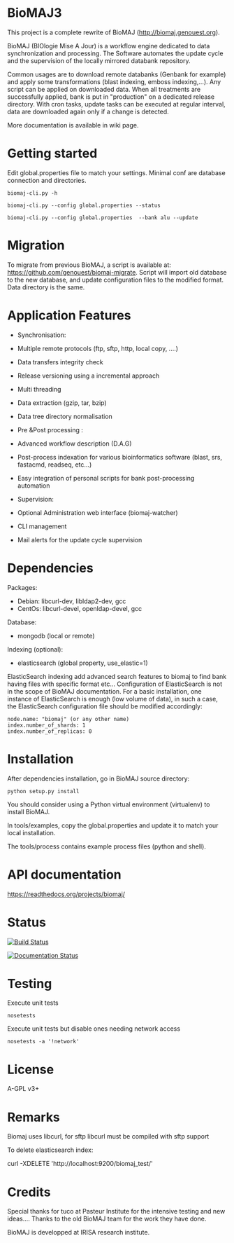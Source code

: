 BioMAJ3
=====

This project is a complete rewrite of BioMAJ (http://biomaj.genouest.org).

BioMAJ (BIOlogie Mise A Jour) is a workflow engine dedicated to data
synchronization and processing. The Software automates the update cycle and the
supervision of the locally mirrored databank repository.

Common usages are to download remote databanks (Genbank for example) and apply
some transformations (blast indexing, emboss indexing,...). Any script can be
applied on downloaded data. When all treatments are successfully applied, bank
is put in "production" on a dedicated release directory.
With cron tasks, update tasks can be executed at regular interval, data are
downloaded again only if a change is detected.

More documentation is available in wiki page.

Getting started
===============

Edit global.properties file to match your settings. Minimal conf are database connection and directories.

    biomaj-cli.py -h

    biomaj-cli.py --config global.properties --status

    biomaj-cli.py --config global.properties  --bank alu --update

Migration
=========

To migrate from previous BioMAJ, a script is available at:
https://github.com/genouest/biomaj-migrate. Script will import old database to
the new database, and update configuration files to the modified format. Data directory is the same.

Application Features
====================

* Synchronisation:
 * Multiple remote protocols (ftp, sftp, http, local copy, ....)
 * Data transfers integrity check
 * Release versioning using a incremental approach
 * Multi threading
 * Data extraction (gzip, tar, bzip)
 * Data tree directory normalisation


* Pre &Post processing :
 * Advanced workflow description (D.A.G) 
 * Post-process indexation for various bioinformatics software (blast, srs,
   fastacmd, readseq, etc…)
 * Easy integration of personal scripts for bank post-processing automation


* Supervision:
 * Optional Administration web interface (biomaj-watcher)
 * CLI management
 * Mail alerts for the update cycle supervision



Dependencies
============

Packages:
 * Debian: libcurl-dev, libldap2-dev, gcc
 * CentOs: libcurl-devel, openldap-devel, gcc

Database:
 * mongodb (local or remote)

Indexing (optional):
 * elasticsearch (global property, use_elastic=1)

ElasticSearch indexing add advanced search features to biomaj to find bank
having files with specific format etc...
Configuration of ElasticSearch is not in the scope of BioMAJ documentation.
For a basic installation, one instance of ElasticSearch is enough (low volume of
data), in such a case, the ElasticSearch configuration file should be modified
accordingly:

    node.name: "biomaj" (or any other name)
    index.number_of_shards: 1
    index.number_of_replicas: 0

Installation
============

After dependencies installation, go in BioMAJ source directory:

    python setup.py install


You should consider using a Python virtual environment (virtualenv) to install BioMAJ.

In tools/examples, copy the global.properties and update it to match your local
installation.

The tools/process contains example process files (python and shell).


API documentation
=================

https://readthedocs.org/projects/biomaj/

Status
======

[![Build Status](https://travis-ci.org/genouest/biomaj.svg?branch=master)](https://travis-ci.org/genouest/biomaj)

[![Documentation Status](https://readthedocs.org/projects/biomaj/badge/?version=latest)](https://readthedocs.org/projects/biomaj/?badge=latest)


Testing
=======

Execute unit tests

    nosetests

Execute unit tests but disable ones needing network access

    nosetests -a '!network'

License
=======

A-GPL v3+

Remarks
=======

Biomaj uses libcurl, for sftp libcurl must be compiled with sftp support

To delete elasticsearch index:

 curl -XDELETE 'http://localhost:9200/biomaj_test/'

Credits
======

Special thanks for tuco at Pasteur Institute for the intensive testing and new
ideas....
Thanks to the old BioMAJ team for the work they have done.

BioMAJ is developped at IRISA research institute.
